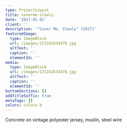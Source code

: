 ```yaml
---
type: ProjectLayout
title: coverme-slowly
date: '2017-01-01'
client: ''
description: '"Cover Me, Slowly" [2017]'
featuredImage:
  type: ImageBlock
  url: /images/171242534478.jpg
  altText: ''
  caption: ''
  elementId: ''
media:
  type: ImageBlock
  url: /images/171242534478.jpg
  altText: ''
  caption: ''
  elementId: ''
bottomSections: []
addTitleSuffix: true
metaTags: []
colors: colors-b
---
```

Concrete on vintage polyester jersey, muslin, steel wire
